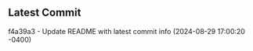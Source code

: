 
## Latest Commit
f4a39a3 - Update README with latest commit info (2024-08-29 17:00:20 -0400) <Yunxi-Zhou>
